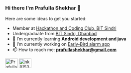 ### Hi there I'm Prafulla Shekhar 👋

<!--
**prafullashekhar/prafullashekhar** is a ✨ _special_ ✨ repository because its `README.md` (this file) appears on your GitHub profile.
-->
Here are some ideas to get you started:
- Member at [Hackathon and Coding Club, BIT Sindri](https://github.com/hnccbits)
- Undergraduate from [BIT Sindri, Dhanbad](http://bitsindri.ac.in/)
- 🌱 I’m currently learning **Android development and java**
- 🔭 I’m currently working on [Early-Bird alarm app](https://github.com/prafullashekhar/Early-Bird)
- 📫 How to reach me: **prafullashekhar@gmail.com**

<!--
- 👯 I’m looking to collaborate on ...
- 🤔 I’m looking for help with ...
- 💬 Ask me about ...
- 📫 How to reach me: **prafullashekhar@gmail.com**
- 😄 Pronouns: ...
- ⚡ Fun fact: ...
-->

<p align="left">
<a href="https://linkedin.com/in/prafull-shekhar-292820207/" target="blank"><img align="center" src="https://raw.githubusercontent.com/rahuldkjain/github-profile-readme-generator/master/src/images/icons/Social/linked-in-alt.svg" alt="Prafulla Shekhar" height="30" width="40" /></a>
<a href="https://www.codechef.com/users/shekharprafull" target="blank"><img align="center" src="https://gitgud.io/uploads/-/system/group/avatar/12294/cc.png" alt="nk8153" height="30" width="40" /></a>

</p>
